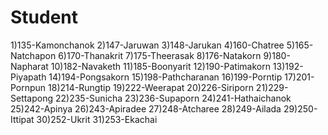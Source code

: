 # Student
1)135-Kamonchanok
2)147-Jaruwan
3)148-Jarukan
4)160-Chatree
5)165-Natchapon
6)170-Thanakrit
7)175-Theerasak
8)176-Natakorn
9)180-Napharat
10)182-Navaketh
11)185-Boonyarit
12)190-Patimakorn
13)192-Piyapath
14)194-Pongsakorn
15)198-Pathcharanan
16)199-Porntip
17)201-Pornpun
18)214-Rungtip
19)222-Weerapat
20)226-Siriporn
21)229-Settapong
22)235-Sunicha
23)236-Supaporn
24)241-Hathaichanok
25)242-Apinya
26)243-Apiradee
27)248-Atcharee
28)249-Ailada
29)250-Ittipat
30)252-Ukrit
31)253-Ekachai
